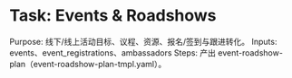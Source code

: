 # Task: Events & Roadshows

Purpose: 线下/线上活动目标、议程、资源、报名/签到与跟进转化。
Inputs: events、event_registrations、ambassadors
Steps: 产出 event-roadshow-plan（event-roadshow-plan-tmpl.yaml）。
